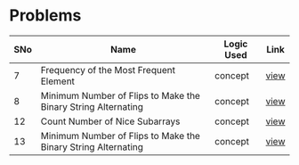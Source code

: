 # Problems

SNo | Name | Logic Used | Link |
----|------|------------|------|
7 | Frequency of the Most Frequent Element | concept | [view](%237_Frequency_of_the_Most_Frequent_Element.cpp)
8 | Minimum Number of Flips to Make the Binary String Alternating | concept | [view](%238_Minimum_Number_of_Flips_to_Make_the_Binary_String_Alternating.cpp)
12 | Count Number of Nice Subarrays | concept | [view](%2312_Count_Number_of_Nice_Subarrays.cpp)
13 | Minimum Number of Flips to Make the Binary String Alternating | concept | [view](%2313_Number_of_Substrings_Containing_All_Three_Characters.cpp)
